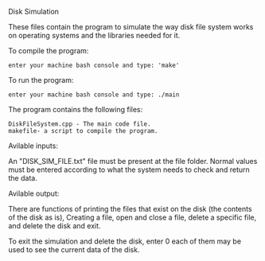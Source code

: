 Disk Simulation

These files contain the program to simulate the way disk file system works on operating systems and the libraries needed for it.
 
To compile the program:

	enter your machine bash console and type: 'make'

To run the program: 

	enter your machine bash console and type: ./main

The program contains the following files:

	DiskFileSystem.cpp - The main code file.
	makefile- a script to compile the program.

Avilable inputs:

An "DISK_SIM_FILE.txt" file must be present at the file folder.
Normal values must be entered according to what the system needs to check and return the data.

Avilable output:

There are functions of printing the files that exist on the disk (the contents of the disk as is),
Creating a file, open and close a file, delete a specific file, and delete the disk and exit.

To exit the simulation and delete the disk, enter 0
each of them may be used to see the current data of the disk.




